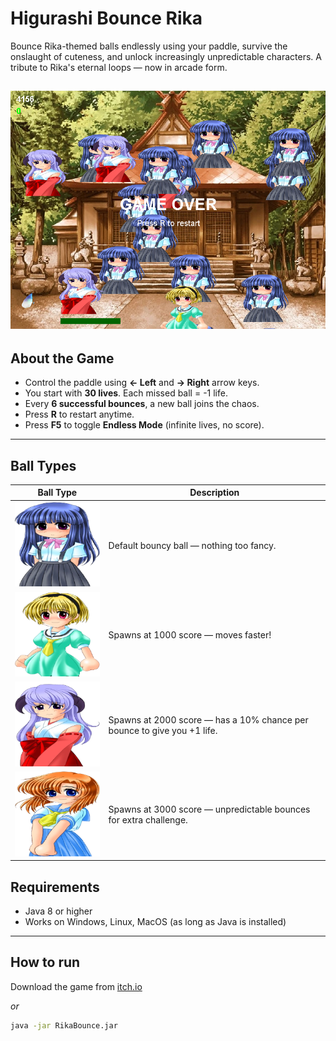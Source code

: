 # Higurashi Bounce Rika

Bounce Rika-themed balls endlessly using your paddle, survive the onslaught of cuteness, and unlock increasingly unpredictable characters. A tribute to Rika's eternal loops — now in arcade form.

![](screenshots/shot02.png)
---

## About the Game

- Control the paddle using **← Left** and **→ Right** arrow keys.
- You start with **30 lives**. Each missed ball = -1 life.
- Every **6 successful bounces**, a new ball joins the chaos.
- Press **R** to restart anytime.
- Press **F5** to toggle **Endless Mode** (infinite lives, no score).

---

## Ball Types

| Ball Type     | Description |
|---------------|-------------|
| ![Rika](src/res/rikaball.png) | Default bouncy ball — nothing too fancy. |
| ![Satoko](src/res/satokoball.png) | Spawns at 1000 score — moves faster! |
| ![Hanyuu](src/res/hanyuuball.png) | Spawns at 2000 score — has a 10% chance per bounce to give you +1 life. |
| ![Rena](src/res/renaball.png) | Spawns at 3000 score — unpredictable bounces for extra challenge. |

## Requirements
- Java 8 or higher
- Works on Windows, Linux, MacOS (as long as Java is installed)

---

## How to run

Download the game from [itch.io](https://uranyuke235.itch.io/higurashi-bounce-rika)

*or*

```bash
java -jar RikaBounce.jar
```